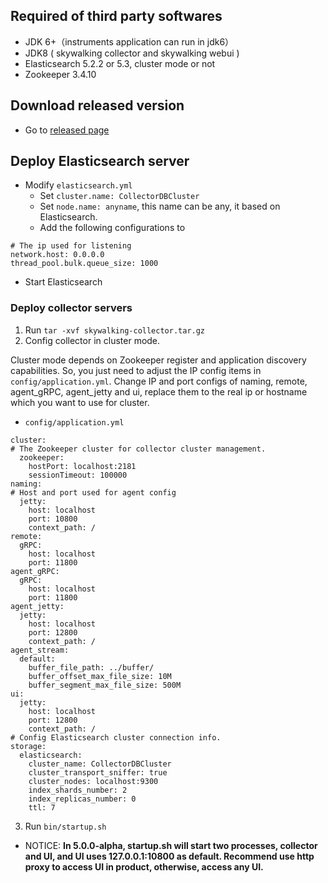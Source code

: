 ## Required of third party softwares
- JDK 6+（instruments application can run in jdk6）
- JDK8  ( skywalking collector and skywalking webui )
- Elasticsearch 5.2.2 or 5.3, cluster mode or not
- Zookeeper 3.4.10

## Download released version
- Go to [released page](https://github.com/apache/incubator-skywalking/releases)

## Deploy Elasticsearch server
- Modify `elasticsearch.yml`
  - Set `cluster.name: CollectorDBCluster`
  - Set `node.name: anyname`, this name can be any, it based on Elasticsearch.
  - Add the following configurations to   

```
# The ip used for listening
network.host: 0.0.0.0
thread_pool.bulk.queue_size: 1000
```

- Start Elasticsearch

### Deploy collector servers
1. Run `tar -xvf skywalking-collector.tar.gz`
2. Config collector in cluster mode.

Cluster mode depends on Zookeeper register and application discovery capabilities. So, you just need to adjust the IP config items in `config/application.yml`. Change IP and port configs of naming, remote, agent_gRPC, agent_jetty and ui,
replace them to the real ip or hostname which you want to use for cluster.

- `config/application.yml`
```
cluster:
# The Zookeeper cluster for collector cluster management.
  zookeeper:
    hostPort: localhost:2181
    sessionTimeout: 100000
naming:
# Host and port used for agent config
  jetty:
    host: localhost
    port: 10800
    context_path: /
remote:
  gRPC:
    host: localhost
    port: 11800
agent_gRPC:
  gRPC:
    host: localhost
    port: 11800
agent_jetty:
  jetty:
    host: localhost
    port: 12800
    context_path: /
agent_stream:
  default:
    buffer_file_path: ../buffer/
    buffer_offset_max_file_size: 10M
    buffer_segment_max_file_size: 500M
ui:
  jetty:
    host: localhost
    port: 12800
    context_path: /
# Config Elasticsearch cluster connection info.
storage:
  elasticsearch:
    cluster_name: CollectorDBCluster
    cluster_transport_sniffer: true
    cluster_nodes: localhost:9300
    index_shards_number: 2
    index_replicas_number: 0
    ttl: 7
```


3. Run `bin/startup.sh`

- NOTICE: **In 5.0.0-alpha, startup.sh will start two processes, collector and UI, and UI uses 127.0.0.1:10800 as default.
Recommend use http proxy to access UI in product, otherwise, access any UI.**
